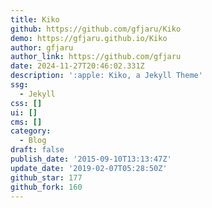```yaml
---
title: Kiko
github: https://github.com/gfjaru/Kiko
demo: https://gfjaru.github.io/Kiko
author: gfjaru
author_link: https://github.com/gfjaru
date: 2024-11-27T20:46:02.331Z
description: ':apple: Kiko, a Jekyll Theme'
ssg:
  - Jekyll
css: []
ui: []
cms: []
category:
  - Blog
draft: false
publish_date: '2015-09-10T13:13:47Z'
update_date: '2019-02-07T05:28:50Z'
github_star: 177
github_fork: 160
---
```


